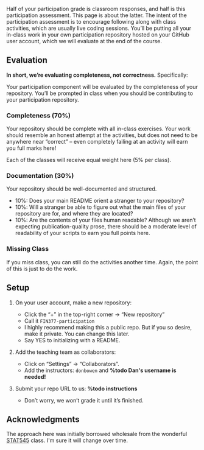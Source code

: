 Half of your participation grade is classroom responses, and half is this participation assessment. This page is about the latter. The intent of the participation assessment is to encourage following along with class activities, which are usually live coding sessions. You’ll be putting all your in-class work in your own participation repository hosted on your GitHub user account, which we will evaluate at the end of the course.

## Evaluation

**In short, we’re evaluating completeness, not correctness.** Specifically:

Your participation component will be evaluated by the completeness of your repository. You’ll be prompted in class when you should be contributing to your participation repository.

### Completeness (70%)

Your repository should be complete with all in-class exercises. Your work should resemble an honest attempt at the activities, but does not need to be anywhere near “correct” – even completely failing at an activity will earn you full marks here!

Each of the classes will receive equal weight here (5% per class).

### Documentation (30%)

Your repository should be well-documented and structured. 

- 10%: Does your main README orient a stranger to your repository?
- 10%: Will a stranger be able to figure out what the main files of your repository are for, and where they are located?
- 10%: Are the contents of your files human readable? Although we aren’t expecting publication-quality prose, there should be a moderate level of readability of your scripts to earn you full points here.

### Missing Class

If you miss class, you can still do the activities another time. Again, the point of this is just to do the work. 

## Setup

1. On your user account, make a new repository:

    - Click the “+” in the top-right corner -> “New repository”
    - Call it `FIN377-participation`
    - I highly recommend making this a public repo. But if you so desire, make it private. You can change this later.
    - Say YES to initializing with a README.

2. Add the teaching team as collaborators:

    - Click on “Settings” -> “Collaborators”.
    - Add the instructors: `donbowen` and **%todo Dan's username is needed!**

3. Submit your repo URL to us: **%todo instructions**

    - Don’t worry, we won’t grade it until it’s finished.

## Acknowledgments 

The approach here was initially borrowed wholesale from the wonderful [STAT545](https://stat545.stat.ubc.ca) class. I'm sure it will change over time. 
